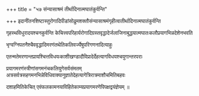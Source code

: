 +++
title = "५७ संन्यासाश्रमं तीर्थादिनात्मघातंकुर्वन्ति"

+++
इदानींतनशिष्टास्तुरोगादिपीडांसोढुमशक्तौसंन्यासाश्रमंगृहीत्वातीर्थादिनात्मघातंकुर्वन्ति

गृहस्थविधुरादयश्चनकुर्वन्ति केचित्त्वपरिहार्यरोगादिग्रस्तवृद्धादेर्जलाजिनाबुद्धयात्मघातःकलौप्रयागभिन्नदेशेनभवति

भृग्वग्निपतनैश्चैववृद्धादिमरणंतथेतिकलिवर्ज्येषुपरिगणनादित्याहुः

एतन्मतेमरणान्तप्रायश्चित्तविधयःकाशीखण्डादौविप्रादेर्देहत्यागविधयश्चयुगान्तरपराः

प्रयागमरणंस्त्रीणांसगमनंचकलियुगेसर्वसंमतम् अत्रसर्वत्रसहगमनभिन्नेविधिवाक्यानुज्ञातेदेहत्यागेत्रिरात्रमाशौचमितिबहवः

दशाहमितिकेचित् एवंफलकामनयाविहितेकाम्यप्रयागमरणेपिपक्षद्वयंज्ञेयम् ॥
